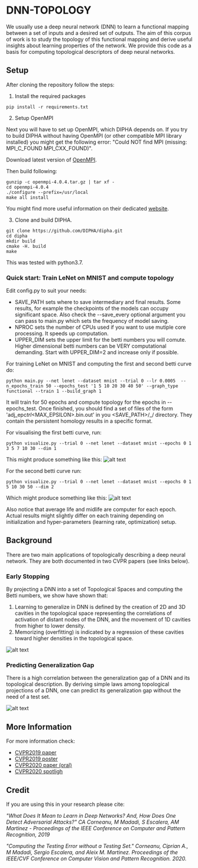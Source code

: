 # DNN-TOPOLOGY

We usually use a deep neural network (DNN) to learn a functional mapping between a set of inputs and a desired set of outputs. The aim of this corpus of work is to study the topology of this functional mapping and derive useful insights about learning properties of the network. We provide this code as a basis for computing topological descriptors of deep neural networks.

## Setup

After cloning the repository follow the steps:

1. Install the required packages

```
pip install -r requirements.txt
```

2. Setup OpenMPI

Next you will have to set up OpenMPI, which DIPHA depends on. If you try to build DIPHA without
having OpenMPI (or other compatible MPI library installed) you might get the
following error: "Could NOT find MPI (missing: MPI_C_FOUND MPI_CXX_FOUND)".

Download latest version of [OpenMPI](https://www.open-mpi.org/software/ompi/v4.0/).

Then build following:

```
gunzip -c openmpi-4.0.4.tar.gz | tar xf -
cd openmpi-4.0.4
./configure --prefix=/usr/local
make all install
```

You might find more useful information on their dedicated [website](https://www.open-mpi.org/faq/?category=building#easy-build).  

3. Clone and build DIPHA.

```
git clone https://github.com/DIPHA/dipha.git
cd dipha
mkdir build
cmake -H. build
make
```

This was tested with python3.7.

### Quick start: Train LeNet on MNIST and compute topology

Edit config.py to suit your needs:
- SAVE_PATH sets where to save intermediary and final results. Some results, for example the checkpoints of the models can occupy significant space. Also check the --save_every optional argument you can pass to main.py which sets the frequency of model saving.  
- NPROC sets the number of CPUs used if you want to use mutiple core processing. It speeds up computation.
- UPPER_DIM sets the upper limit for the betti numbers you will comute. Higher dimensional betti numbers can be VERY computational demanding. Start with UPPER_DIM=2 and increase only if possible.

For training LeNet on MNIST and computing the first and second betti curve do:

```
python main.py --net lenet --dataset mnist --trial 0 --lr 0.0005  --n_epochs_train 50 --epochs_test '1 5 10 20 30 40 50' --graph_type functional --train 1 --build_graph 1
```

It will train for 50 epochs and compute topology for the epochs in --epochs_test.
Once finished, you should find a set of files of the form 'adj_epc<EPC>_trl<TRIAL>_<MAX_EPSILON>.bin.out'
in you <SAVE_PATH>/<NETWORK>_<DATASET>/ directory. They contain the persistent homology
results in a specific format.

For visualising the first betti curve, run:

```
python visualize.py --trial 0 --net lenet --dataset mnist --epochs 0 1 3 5 7 10 30 --dim 1

```

This might produce something like this:
![alt text](https://github.com/cipriancorneanu/dnn-topology/blob/master/art/betti_1.png)


For the second betti curve run:
```
python visualize.py --trial 0 --net lenet --dataset mnist --epochs 0 1 5 10 30 50 --dim 2  
```

Which might produce something like this:
![alt text](https://github.com/cipriancorneanu/dnn-topology/blob/master/art/betti_2.png)

Also notice that average life and midlife are computer for each epoch.
Actual results might slightly differ on each training depending on initialization
and hyper-parameters (learning rate, optimization) setup.


## Background

There are two main applications of topologically describing a deep neural network. They are both documented in two CVPR papers (see links below).  


### Early Stopping
By projecting a DNN into a set of Topological Spaces and computing the Betti numbers, we show have shown that:

1. Learning to generalize in DNN is defined by the creation of 2D and 3D cavities in the topological space representing the correlations of activation of distant nodes of the DNN, and the movement of 1D cavities from higher to lower density.
2. Memorizing (overfitting) is indicated by a regression of these cavities toward higher densities in the topological space.

![alt text](https://github.com/cipriancorneanu/dnn-topology/blob/master/art/overview.png)


### Predicting Generalization Gap
There is a high correlation between the generalization gap of a DNN and its topological description. By deriving simple laws among topological projections of a DNN, one can predict its generalization gap without the need of a test set.

![alt text](https://github.com/cipriancorneanu/dnn-topology/blob/master/art/overview_cvpr2020.png)


## More Information
For more information check:
* [CVPR2019 paper](http://openaccess.thecvf.com/content_CVPR_2019/papers/Corneanu_What_Does_It_Mean_to_Learn_in_Deep_Networks_And_CVPR_2019_paper.pdf)
* [CVPR2019 poster](https://cipriancorneanu.github.io/files/corneanu2019what_poster.pdf)
* [CVPR2020 paper (oral)](http://openaccess.thecvf.com/content_CVPR_2020/papers/Corneanu_Computing_the_Testing_Error_Without_a_Testing_Set_CVPR_2020_paper.pdf)
* [CVPR2020 spotligh](https://youtu.be/XuDU--076VA)

## Credit
If you are using this in your research please cite:

*"What Does It Mean to Learn in Deep Networks? And, How Does One Detect Adversarial Attacks?"
CA Corneanu, M Madadi, S Escalera, AM Martinez - Proceedings of the IEEE Conference on Computer and Pattern Recognition, 2019*

*"Computing the Testing Error without a Testing Set." Corneanu, Ciprian A., M Madadi, Sergio Escalera, and Aleix M. Martinez. Proceedings of the IEEE/CVF Conference on Computer Vision and Pattern Recognition. 2020.*
